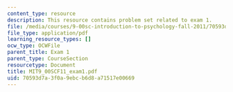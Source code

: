 ```yaml
---
content_type: resource
description: This resource contains problem set related to exam 1.
file: /media/courses/9-00sc-introduction-to-psychology-fall-2011/70593d7a3f0a9ebcb6d8a71517e00669_MIT9_00SCF11_exam1.pdf
file_type: application/pdf
learning_resource_types: []
ocw_type: OCWFile
parent_title: Exam 1
parent_type: CourseSection
resourcetype: Document
title: MIT9_00SCF11_exam1.pdf
uid: 70593d7a-3f0a-9ebc-b6d8-a71517e00669
---
```

